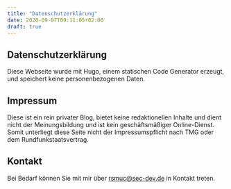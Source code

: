 ```yaml
---
title: "Datenschutzerklärung"
date: 2020-09-07T09:11:05+02:00
draft: true
---
```


## Datenschutzerklärung

Diese Webseite wurde mit Hugo, einem statischen Code Generator erzeugt, und speichert keine personenbezogenen Daten.

## Impressum

Diese ist ein rein privater Blog, bietet keine redaktionellen Inhalte und dient
nicht der Meinungsbildung und ist kein geschäftsmäßiger Online-Dienst. 
Somit unterliegt diese Seite nicht der Impressumspflicht nach TMG oder dem
Rundfunkstaatsvertrag.

## Kontakt

Bei Bedarf können Sie mit mir über <rsmuc@sec-dev.de> in Kontakt treten.